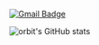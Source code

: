 [![Gmail Badge](https://img.shields.io/badge/Gmail-d14836?style=flat=square&logo=Gmail&logoColor=white&link=mailto:ciela042601@gmail.com)](mailto:ciela042601@gmail.com)

![orbit's GitHub stats](https://github-readme-stats.vercel.app/api/top_langs/?username=ciela0426&show_icons=true&theme=dark)
